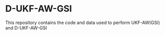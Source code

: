 # D-UKF-AW-GSI
This repository contains the code and data used to perform UKF-AW(GSI) and D-UKF-AW-GSI
